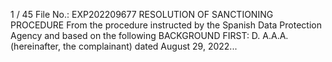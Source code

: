 1 / 45
File No.: EXP202209677
RESOLUTION OF SANCTIONING PROCEDURE
From the procedure instructed by the Spanish Data Protection Agency and based on
the following
BACKGROUND
FIRST: D. A.A.A. (hereinafter, the complainant) dated August 29, 2022...
